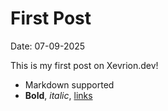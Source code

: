# First Post
Date: 07-09-2025

This is my first post on Xevrion.dev!

- Markdown supported
- **Bold**, *italic*, [links](https://example.com)
